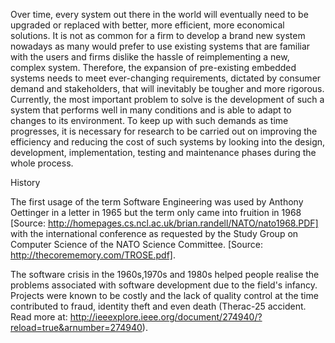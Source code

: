 Over time, every system out there in the world will eventually need to be upgraded or replaced with better, more efficient, more economical solutions. It is not as common for a firm to develop a brand new system nowadays as many would prefer to use existing systems that are familiar with the users and firms dislike the hassle of reimplementing a new, complex system. Therefore, the expansion of pre-existing embedded systems needs to meet ever-changing requirements, dictated by consumer demand and stakeholders, that will inevitably be tougher and more rigorous. Currently, the most important problem to solve is the development of such a system that performs well in many conditions and is able to adapt to changes to its environment. To keep up with such demands as time progresses, it is necessary for research to be carried out on improving the efficiency and reducing the cost of such systems by looking into the design, development, implementation, testing and maintenance phases during the whole process. 

History

The first usage of the term Software Engineering was used by Anthony Oettinger in a letter in 1965 but the term only came into fruition in 1968 [Source: http://homepages.cs.ncl.ac.uk/brian.randell/NATO/nato1968.PDF]  with the international conference as requested by the Study Group on Computer Science of the NATO Science Committee. [Source: http://thecorememory.com/TROSE.pdf].

The software crisis in the 1960s,1970s and 1980s helped people realise the problems associated with software development due to the field's infancy. Projects were known to be costly and the lack of quality control at the time contributed to fraud, identity theft and even death (Therac-25 accident. Read more at: http://ieeexplore.ieee.org/document/274940/?reload=true&arnumber=274940).

